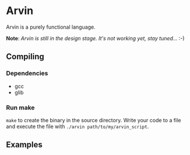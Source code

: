 # Arvin

Arvin is a purely functional language.

**Note**: _Arvin is still in the design stage. It's not working yet, stay tuned..._ :-)

## Compiling
### Dependencies
- gcc
- glib

### Run make
`make` to create the binary in the source directory. Write your code to a file and execute the file with `./arvin path/to/my/arvin_script`.

## Examples
